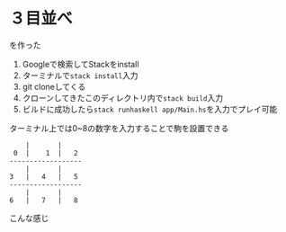 # ３目並べ
を作った

1. Googleで検索してStackをinstall
2. ターミナルで`stack install`入力
3. git cloneしてくる
4. クローンしてきたこのディレクトリ内で`stack build`入力
5. ビルドに成功したら`stack runhaskell app/Main.hs`を入力でプレイ可能

ターミナル上では0~8の数字を入力することで駒を設置できる
```
    |       |
 0  |    1  |   2
------------------
    |       |
3   |   4   |   5
------------------
    |       |
6   |   7   |   8
```
こんな感じ

